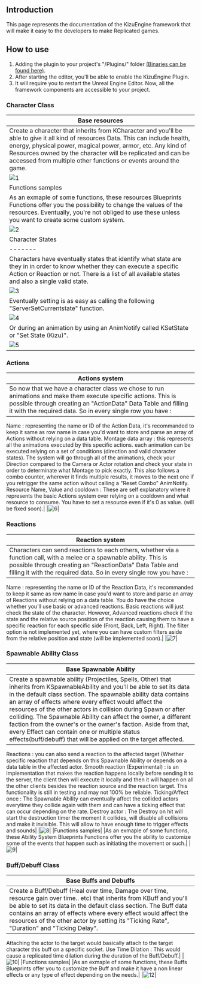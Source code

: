 ## Introduction

This page represents the documentation of the KizuEngine framework that will make it easy to the developers to make Replicated games. 

## How to use

1. Adding the plugin to your project's "/Plugins/" folder [(Binaries can be found here)](https://github.com/Hiro-KE/UE4-KizuEngine/releases). 
2. After starting the editor, you'll be able to enable the KizuEngine Plugin.
3. It will require you to restart the Unreal Engine Editor. Now, all the framework components are accessible to your project.

### Character Class

|Base resources|
|-------|
|Create a character that inherits from KCharacter and you'll be able to give it all kind of resources Data. This can include health, energy, physical power, magical power, armor, etc. Any kind of Resources owned by the character will be replicated and can be accessed from multiple other functions or events around the game.|
|![1](https://hiro-ke.github.io/UE4-KizuEngine/wiki/images/CharacterData.png)|
|Functions samples|
|As an exmaple of some functions, these resources Blueprints Functions offer you the possibility to change the values of the resources. Eventually, you're not obliged to use these unless you want to create some custom system.|
|![2](https://hiro-ke.github.io/UE4-KizuEngine/wiki/images/ResourcesBP.png)|
|Character States|
|-------|
|Characters have eventually states that identify what state are they in in order to know whether they can execute a specific Action or Reaction or not. There is a list of all available states and also a single valid state.|
|![3](https://hiro-ke.github.io/UE4-KizuEngine/wiki/images/StatesData.png)|
|Eventually setting is as easy as calling the following "ServerSetCurrentstate" function.|
|![4](https://hiro-ke.github.io/UE4-KizuEngine/wiki/images/ServerSetCurrentstate.png)|
|Or during an animation by using an AnimNotify called KSetState or "Set State (Kizu)".|
|![5](https://hiro-ke.github.io/UE4-KizuEngine/wiki/images/StateNotify.png)|

### Actions

|Actions system|
|-------|
|So now that we have a character class we chose to run animations and make them execute specific actions. This is possible through creating an "ActionData" Data Table and filling it with the required data. So in every single row you have : 
Name : representing the name or ID of the Action Data, it's recommanded to keep it same as row name in case you'd want to store and parse an array of Actions without relying on a data table.
Montage data array : this represents all the animations executed by this specific actions. each animation can be executed relying on a set of conditions (direction and valid character states). The system will go through all of the animations, check your Direction compared to the Camera or Actor rotation and check your state in order to determinate what Montage to pick exactly. This also follows a combo counter, wherever it finds multiple results, it moves to the next one if you retrigger the same action wihout calling a "Reset Combo" AnimNotify.
Resource Name, Value and cooldown : These are self explanatory where it represents the basic Actions system over relying on a cooldown and what resource to consume. You have to set a resource even if it's 0 as value. (will be fixed soon).|
|![6](https://hiro-ke.github.io/UE4-KizuEngine/wiki/images/ActionDT.png)|

### Reactions

|Reaction system|
|-------|
|Characters can send reactions to each others, whether via a function call, with a melee or a spawnable ability. This is possible through creating an "ReactionData" Data Table and filling it with the required data. So in every single row you have : 
Name : representing the name or ID of the Reaction Data, it's recommanded to keep it same as row name in case you'd want to store and parse an array of Reactions without relying on a data table.
You do have the choice whether you'll use basic or advanced reactions.
Basic reactions will just check the state of the character. However, Advanced reactions check if the state and the relative source position of the reaction causing them to have a specific reaction for each specific side (Front, Back, Left, Right).
The filter option is not implemented yet, where you can have custom filters aside from the relative position and state (will be implemented soon).|
|![7](https://hiro-ke.github.io/UE4-KizuEngine/wiki/images/ReactionDT.png)|


### Spawnable Ability Class

|Base Spawnable Ability|
|-------|
|Create a spawnable ability (Projectiles, Spells, Other) that inherits from KSpawnableAbility and you'll be able to set its data in the default class section. The spawnable ability data contains an array of effects where every effect would affect the resources of the other actors in collision during Spawn or after colliding. The Spawnable Ability can affect the owner, a different faction from the owner's or the owner's faction. Aside from that, every Effect can contain one or multiple status effects(buff/debuff) that will be applied on the target affected. 
Reactions :  you can also send a reaction to the affected target (Whether specific reaction that depends on this Spawnable Ability or depends on a data table in the affected actor.
Smooth reaction (Experimental) : is an implementation that makes the reaction happens locally before sending it to the server, the client then will execute it locally and then it will happen on all the other clients besides the reaction source and the reaction target. This functionality is still in testing and may not 100% be reliable.
Ticking/Affect once : The Spawnable Ability can eventually affect the collided actors everytime they collide again with them and can have a ticking effect that can occur depending on the rate.
Destroy actor : The Destroy on hit will start the destruction timer the moment it collides, will disable all collisions and make it invisible. This will allow to have enough time to trigger effects and sounds|
|![8](https://hiro-ke.github.io/UE4-KizuEngine/wiki/images/SpawnableAbility.png)|
|Functions samples|
|As an exmaple of some functions, these Ability System Blueprints Functions offer you the ability to customize some of the events that happen such as initiating the movement or such.|
|![9](https://hiro-ke.github.io/UE4-KizuEngine/wiki/images/SpawnableAbilityFunc.png)|

### Buff/Debuff Class

|Base Buffs and Debuffs|
|-------|
|Create a Buff/Debuff (Heal over time, Damage over time, resource gain over time.. etc) that inherits from KBuff and you'll be able to set its data in the default class section. The Buff data contains an array of effects where every effect would affect the resources of the other actor by setting its "Ticking Rate", "Duration" and "Ticking Delay". 
Attaching the actor to the target would basically attach to the target character this buff on a specific socket.
Use Time Dilation : This would cause a replicated time dilation during the duration of the Buff/Debuff.|
|![10](https://hiro-ke.github.io/UE4-KizuEngine/wiki/images/Buff.png)|
|Functions samples|
|As an exmaple of some functions, these Buffs Blueprints offer you to customize the Buff and make it have a non linear effects or any type of effect depending on the needs.|
|![12](https://hiro-ke.github.io/UE4-KizuEngine/wiki/images/BuffFuncBP.png)|

